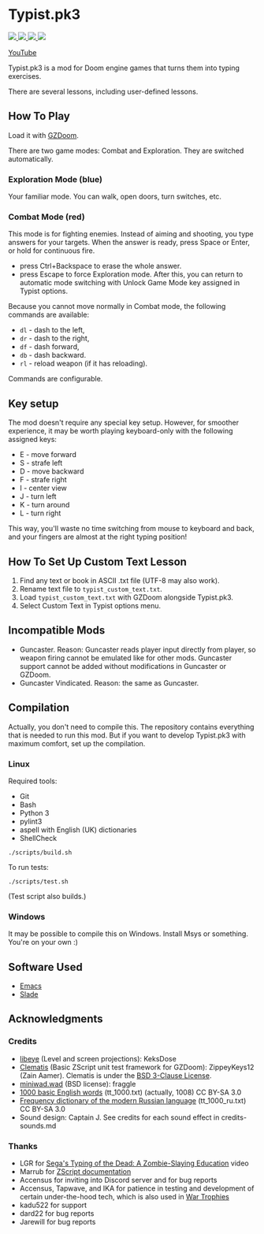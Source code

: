 # Typist.pk3

<a href="https://github.com/mmaulwurff/typist.pk3/releases" alt="Downloads">
  <img src="https://img.shields.io/github/downloads/mmaulwurff/typist.pk3/total" />
</a>
<a href="https://github.com/mmaulwurff/typist.pk3" alt="Stars">
  <img src="https://img.shields.io/github/stars/mmaulwurff/typist.pk3" />
</a>
<a href="https://travis-ci.com/mmaulwurff/typist.pk3" alt="Build status">
  <img src="https://img.shields.io/travis/com/mmaulwurff/typist.pk3" />
</a>
<a href="https://discord.gg/cFpdvWZ" alt="Discord">
  <img src="https://img.shields.io/discord/553717447077920800" />
</a>

[YouTube](https://www.youtube.com/playlist?list=PL13LmqbAWk2cE8d3vkG0zDuCiwSVlKtUZ)

Typist.pk3 is a mod for Doom engine games that turns them into typing exercises.

There are several lessons, including user-defined lessons.

## How To Play

Load it with [GZDoom](https://zdoom.org/index).

There are two game modes: Combat and Exploration. They are switched
automatically.

### Exploration Mode (blue)

Your familiar mode. You can walk, open doors, turn switches, etc.

### Combat Mode (red)

This mode is for fighting enemies. Instead of aiming and shooting, you type
answers for your targets. When the answer is ready, press Space or Enter, or
hold for continuous fire.

- press Ctrl+Backspace to erase the whole answer.
- press Escape to force Exploration mode. After this, you can return to
  automatic mode switching with Unlock Game Mode key assigned in Typist options.

Because you cannot move normally in Combat mode, the following commands are
available:

- `dl` - dash to the left,
- `dr` - dash to the right,
- `df` - dash forward,
- `db` - dash backward.
- `rl` - reload weapon (if it has reloading).

Commands are configurable.

## Key setup

The mod doesn't require any special key setup. However, for smoother experience,
it may be worth playing keyboard-only with the following assigned keys:

- E - move forward
- S - strafe left
- D - move backward
- F - strafe right
- I - center view
- J - turn left
- K - turn around
- L - turn right

This way, you'll waste no time switching from mouse to keyboard and back, and
your fingers are almost at the right typing position!

## How To Set Up Custom Text Lesson

1. Find any text or book in ASCII .txt file (UTF-8 may also work).
2. Rename text file to `typist_custom_text.txt`.
3. Load `typist_custom_text.txt` with GZDoom alongside Typist.pk3.
4. Select Custom Text in Typist options menu.

## Incompatible Mods

- Guncaster. Reason: Guncaster reads player input directly from player, so
  weapon firing cannot be emulated like for other mods. Guncaster support cannot
  be added without modifications in Guncaster or GZDoom.
- Guncaster Vindicated. Reason: the same as Guncaster.

## Compilation

Actually, you don't need to compile this. The repository contains everything
that is needed to run this mod. But if you want to develop Typist.pk3 with
maximum comfort, set up the compilation.

### Linux

Required tools:
- Git
- Bash
- Python 3
- pylint3
- aspell with English (UK) dictionaries
- ShellCheck

```
./scripts/build.sh
```

To run tests:
```
./scripts/test.sh
```

(Test script also builds.)

### Windows

It may be possible to compile this on Windows. Install Msys or something. You're on your own :)

## Software Used

- [Emacs](https://www.gnu.org/software/emacs/)
- [Slade](https://github.com/sirjuddington/SLADE)

## Acknowledgments

### Credits

- [libeye](https://forum.zdoom.org/viewtopic.php?f=105&t=64566#p1102157) (Level
  and screen projections): KeksDose
- [Clematis](https://github.com/ZippeyKeys12/clematis) (Basic ZScript unit test
  framework for GZDoom): ZippeyKeys12 (Zain Aamer). Clematis is under the [BSD 3-Clause
  License](https://github.com/ZippeyKeys12/clematis/blob/master/LICENSE).
- [miniwad.wad](https://github.com/fragglet/miniwad) (BSD license): fraggle
- [1000 basic English words](https://en.wiktionary.org/wiki/Appendix:1000_basic_English_words) (tt_1000.txt) (actually, 1008) CC BY-SA 3.0
- [Frequency dictionary of the modern Russian language](https://en.wiktionary.org/wiki/Appendix:Frequency_dictionary_of_the_modern_Russian_language_(the_Russian_National_Corpus)) (tt_1000_ru.txt) CC BY-SA 3.0
- Sound design: Captain J. See credits for each sound effect in credits-sounds.md

### Thanks

- LGR for [Sega's Typing of the Dead: A Zombie-Slaying Education](https://youtu.be/iamxvTe9Z5g) video
- Marrub for [ZScript documentation](https://github.com/marrub--/zscript-doc)
- Accensus for inviting into Discord server and for bug reports
- Accensus, Tapwave, and IKA for patience in testing and development of certain
  under-the-hood tech, which is also used in [War Trophies](https://forum.zdoom.org/viewtopic.php?f=43&t=67054#p1132997)
- kadu522 for support
- dard22 for bug reports
- Jarewill for bug reports
